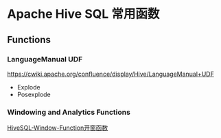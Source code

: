 # Apache Hive SQL 常用函数

## Functions

### LanguageManual UDF

https://cwiki.apache.org/confluence/display/Hive/LanguageManual+UDF

- Explode
- Posexplode


### Windowing and Analytics Functions

[HiveSQL-Window-Function开窗函数](work/component/Big-Data/Apache-Hive/Hive-SQL/HiveSQL-Window-Function开窗函数.md)
